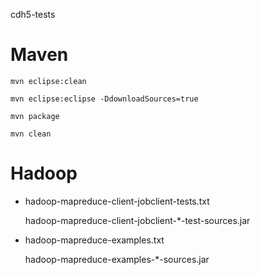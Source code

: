 cdh5-tests

Maven
=============================
	mvn eclipse:clean
	
	mvn eclipse:eclipse -DdownloadSources=true
	
	mvn package

	mvn clean


Hadoop
=============================
* hadoop-mapreduce-client-jobclient-tests.txt

	hadoop-mapreduce-client-jobclient-*-test-sources.jar
	
* hadoop-mapreduce-examples.txt

	hadoop-mapreduce-examples-*-sources.jar

	